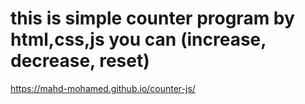 # this is simple counter program by html,css,js you can (increase, decrease, reset)
https://mahd-mohamed.github.io/counter-js/
